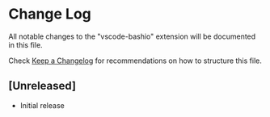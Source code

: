 # Change Log

All notable changes to the "vscode-bashio" extension will be documented in this file.

Check [Keep a Changelog](http://keepachangelog.com/) for recommendations on how to structure this file.

## [Unreleased]

- Initial release
